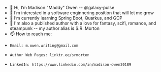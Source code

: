 - 👋 Hi, I’m Madison "Maddy" Owen -- @galaxy-pulse
- 👀 I’m interested in a software enginnering position that will let me grow
- 🌱 I’m currently learning Spring Boot, Quarkus, and GCP
- 💞️ I'm also a published author with a love for fantasy, scifi, romance, and steampunk -- my author alias is S.R. Morton
- 📫 How to reach me:
-     Email: m.owen.writing@gmail.com
-     Author Web Pages: linktr.ee/srmorton
-     LinkedIn: https://www.linkedin.com/in/madison-owen30189

<!---
galaxy-pulse/galaxy-pulse is a ✨ special ✨ repository because its `README.md` (this file) appears on your GitHub profile.
You can click the Preview link to take a look at your changes.
--->
